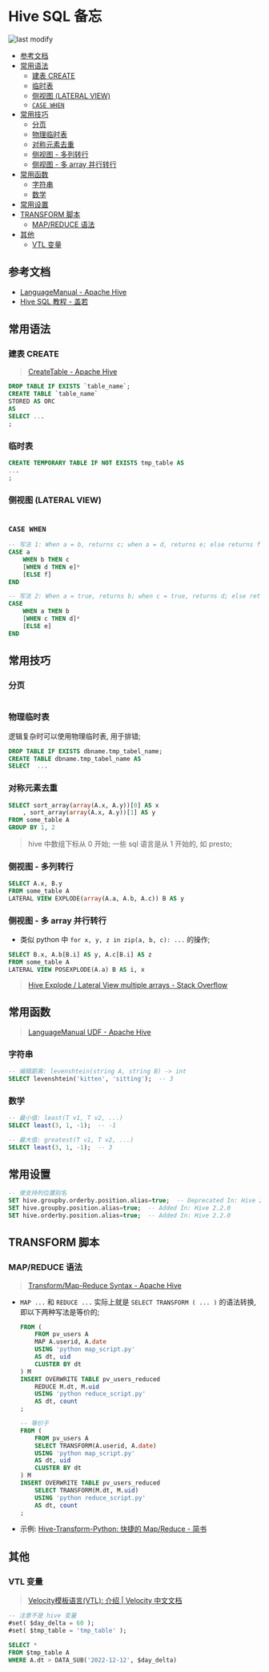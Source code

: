 Hive SQL 备忘
===
<!--START_SECTION:badge-->

![last modify](https://img.shields.io/static/v1?label=last%20modify&message=2023-01-07%2016%3A41%3A18&color=yellowgreen&style=flat-square)

<!--END_SECTION:badge-->
<!--info
top: false
hidden: true
-->

<!-- TOC -->
- [参考文档](#参考文档)
- [常用语法](#常用语法)
    - [建表 CREATE](#建表-create)
    - [临时表](#临时表)
    - [侧视图 (LATERAL VIEW)](#侧视图-lateral-view)
    - [`CASE WHEN`](#case-when)
- [常用技巧](#常用技巧)
    - [分页](#分页)
    - [物理临时表](#物理临时表)
    - [对称元素去重](#对称元素去重)
    - [侧视图 - 多列转行](#侧视图---多列转行)
    - [侧视图 - 多 array 并行转行](#侧视图---多-array-并行转行)
- [常用函数](#常用函数)
    - [字符串](#字符串)
    - [数学](#数学)
- [常用设置](#常用设置)
- [TRANSFORM 脚本](#transform-脚本)
    - [MAP/REDUCE 语法](#mapreduce-语法)
- [其他](#其他)
    - [VTL 变量](#vtl-变量)
<!-- TOC -->


## 参考文档
- [LanguageManual - Apache Hive](https://cwiki.apache.org/confluence/display/Hive/LanguageManual)
- [Hive SQL 教程 - 盖若](https://www.gairuo.com/p/hive-sql-tutorial)

## 常用语法

### 建表 CREATE
> [CreateTable - Apache Hive](https://cwiki.apache.org/confluence/display/Hive/LanguageManual+DDL#LanguageManualDDL-CreateTable)
```sql
DROP TABLE IF EXISTS `table_name`;
CREATE TABLE `table_name` 
STORED AS ORC 
AS
SELECT ...
;
```

### 临时表
```sql
CREATE TEMPORARY TABLE IF NOT EXISTS tmp_table AS
...
;
```

### 侧视图 (LATERAL VIEW)
```sql

```

### `CASE WHEN`
```sql
-- 写法 1: When a = b, returns c; when a = d, returns e; else returns f.
CASE a 
    WHEN b THEN c 
    [WHEN d THEN e]* 
    [ELSE f] 
END

-- 写法 2: When a = true, returns b; when c = true, returns d; else returns e.
CASE 
    WHEN a THEN b 
    [WHEN c THEN d]* 
    [ELSE e] 
END
```


## 常用技巧

### 分页
```sql

```

### 物理临时表
逻辑复杂时可以使用物理临时表, 用于排错;
```sql
DROP TABLE IF EXISTS dbname.tmp_tabel_name;
CREATE TABLE dbname.tmp_tabel_name AS  
SELECT  ...
```

### 对称元素去重
```sql
SELECT sort_array(array(A.x, A.y))[0] AS x
    , sort_array(array(A.x, A.y))[1] AS y
FROM some_table A
GROUP BY 1, 2
```
> hive 中数组下标从 0 开始; 一些 sql 语言是从 1 开始的, 如 presto;

### 侧视图 - 多列转行
```sql
SELECT A.x, B.y
FROM some_table A
LATERAL VIEW EXPLODE(array(A.a, A.b, A.c)) B AS y
```

### 侧视图 - 多 array 并行转行
- 类似 python 中 `for x, y, z in zip(a, b, c): ...` 的操作;
```sql
SELECT B.x, A.b[B.i] AS y, A.c[B.i] AS z
FROM some_table A
LATERAL VIEW POSEXPLODE(A.a) B AS i, x
```
> [Hive Explode / Lateral View multiple arrays - Stack Overflow](https://stackoverflow.com/questions/20667473/hive-explode-lateral-view-multiple-arrays)


## 常用函数
> [LanguageManual UDF - Apache Hive](https://cwiki.apache.org/confluence/display/Hive/LanguageManual+UDF)

### 字符串
```sql
-- 编辑距离: levenshtein(string A, string B) -> int
SELECT levenshtein('kitten', 'sitting');  -- 3
```

### 数学
```sql
-- 最小值: least(T v1, T v2, ...)
SELECT least(3, 1, -1);  -- -1

-- 最大值: greatest(T v1, T v2, ...)
SELECT least(3, 1, -1);  -- 3
```


## 常用设置
```sql
-- 使支持列位置别名
SET hive.groupby.orderby.position.alias=true;  -- Deprecated In: Hive 2.2.0
SET hive.groupby.position.alias=true;  -- Added In: Hive 2.2.0
SET hive.orderby.position.alias=true;  -- Added In: Hive 2.2.0
```

## TRANSFORM 脚本

### MAP/REDUCE 语法
> [Transform/Map-Reduce Syntax - Apache Hive](https://cwiki.apache.org/confluence/display/Hive/LanguageManual+Transform)
- `MAP ...` 和 `REDUCE ...` 实际上就是 `SELECT TRANSFORM ( ... )` 的语法转换, 即以下两种写法是等价的;
    ```sql
    FROM (
        FROM pv_users A
        MAP A.userid, A.date
        USING 'python map_script.py'
        AS dt, uid
        CLUSTER BY dt
    ) M
    INSERT OVERWRITE TABLE pv_users_reduced
        REDUCE M.dt, M.uid
        USING 'python reduce_script.py'
        AS dt, count
    ;

    -- 等价于
    FROM (
        FROM pv_users A
        SELECT TRANSFORM(A.userid, A.date)
        USING 'python map_script.py'
        AS dt, uid
        CLUSTER BY dt
    ) M
    INSERT OVERWRITE TABLE pv_users_reduced
        SELECT TRANSFORM(M.dt, M.uid)
        USING 'python reduce_script.py'
        AS dt, count
    ;
    ```

- 示例: [Hive-Transform-Python: 快捷的 Map/Reduce - 简书](https://www.jianshu.com/p/8a7b3cf4cac5/)


## 其他

### VTL 变量
> [Velocity模板语言(VTL): 介绍 | Velocity 中文文档](https://wizardforcel.gitbooks.io/velocity-doc/content/5.html)

```sql
-- 注意不是 hive 变量
#set( $day_delta = 60 );
#set( $tmp_table = 'tmp_table' );

SELECT *
FROM $tmp_table A
WHERE A.dt > DATA_SUB('2022-12-12', $day_delta)
```